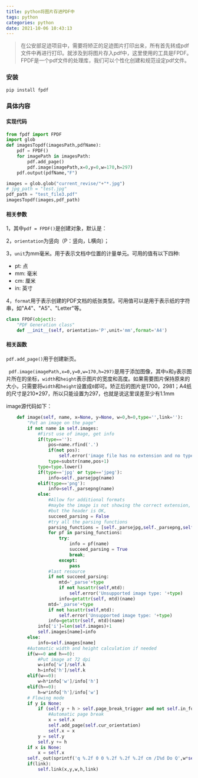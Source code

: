 ```yaml
---
title: python将图片存进PDF中
tags: python
categories: python
date: 2021-10-06 10:43:13
---
```


> 在公安部足迹项目中，需要将矫正的足迹图片打印出来，所有首先转成pdf文件中再进行打印。就涉及到将图片存入pdf中，这里使用的工具是FPDF。FPDF是一个pdf文件的处理库，我们可以个性化创建和规范设定pdf文件。
> 

### 安装

```python
pip install fpdf
```

### 具体内容

#### 实现代码

```python
from fpdf import FPDF
import glob
def imagesTopdf(imagesPath,pdfName):
    pdf = FPDF()
    for imagePath in imagesPath:
        pdf.add_page()
        pdf.image(imagePath,x=0,y=0,w=170,h=297)
    pdf.output(pdfName,"F")

images = glob.glob("current_revise/"+"*.jpg")
# jpg_path = "test.jpg"
pdf_path = "test_file3.pdf"
imagesTopdf(images,pdf_path)
```

#### 相关参数

1，其中`pdf = FPDF()`是创建对象，默认是：

2，`orientation`为竖向（P：竖向，L横向）；

3，`unit`为mm毫米。用于表示文档中位置的计量单元。可用的值有以下四种:

- pt: 点
- mm: 毫米
- cm: 厘米
- in: 英寸

4，`format`用于表示创建的PDF文档的纸张类型。可用值可以是用于表示纸的字符串，如"A4"、"A5"、"Letter"等。

```python
class FPDF(object):
    "PDF Generation class"
    def __init__(self, orientation='P',unit='mm',format='A4')
```

#### 相关函数

`pdf.add_page()`用于创建新页。

` pdf.image(imagePath,x=0,y=0,w=170,h=297)`是用于添加图像，其中`x`和`y`表示图片所在的坐标，`width`和`height`表示图片的宽度和高度。如果需要图片保持原来的大小，只需要将`width`和`height`设置成`0`即可。矫正后的图片是1700，2981；A4纸的尺寸是210*297，所以只能设置为297，也就是说这里误差至少有1.1mm

image源代码如下：

```python
    def image(self, name, x=None, y=None, w=0,h=0,type='',link=''):
        "Put an image on the page"
        if not name in self.images:
            #First use of image, get info
            if(type==''):
                pos=name.rfind('.')
                if(not pos):
                    self.error('image file has no extension and no type was specified: '+name)
                type=substr(name,pos+1)
            type=type.lower()
            if(type=='jpg' or type=='jpeg'):
                info=self._parsejpg(name)
            elif(type=='png'):
                info=self._parsepng(name)
            else:
                #Allow for additional formats
                #maybe the image is not showing the correct extension,
                #but the header is OK,
                succeed_parsing = False
                #try all the parsing functions
                parsing_functions = [self._parsejpg,self._parsepng,self._parsegif]
                for pf in parsing_functions:
                    try:
                        info = pf(name)
                        succeed_parsing = True
                        break;
                    except:
                        pass
                #last resource
                if not succeed_parsing:
                    mtd='_parse'+type
                    if not hasattr(self,mtd):
                        self.error('Unsupported image type: '+type)
                    info=getattr(self, mtd)(name)
                mtd='_parse'+type
                if not hasattr(self,mtd):
                    self.error('Unsupported image type: '+type)
                info=getattr(self, mtd)(name)
            info['i']=len(self.images)+1
            self.images[name]=info
        else:
            info=self.images[name]
        #Automatic width and height calculation if needed
        if(w==0 and h==0):
            #Put image at 72 dpi
            w=info['w']/self.k
            h=info['h']/self.k
        elif(w==0):
            w=h*info['w']/info['h']
        elif(h==0):
            h=w*info['h']/info['w']
        # Flowing mode
        if y is None:
            if (self.y + h > self.page_break_trigger and not self.in_footer and self.accept_page_break()):
                #Automatic page break
                x = self.x
                self.add_page(self.cur_orientation)
                self.x = x
            y = self.y
            self.y += h
        if x is None:
            x = self.x
        self._out(sprintf('q %.2f 0 0 %.2f %.2f %.2f cm /I%d Do Q',w*self.k,h*self.k,x*self.k,(self.h-(y+h))*self.k,info['i']))
        if(link):
            self.link(x,y,w,h,link)
```

